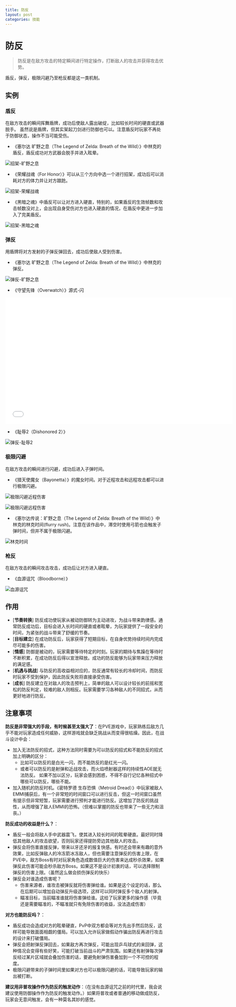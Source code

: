 ```yaml
---
title: 防反
layout: post
categories: 技能
---
```


# 防反
> 防反是在敌方攻击的特定瞬间进行特定操作，打断敌人的攻击并获得攻击优势。

盾反，弹反，极限闪避乃至枪反都是这一类机制。

## 实例

### 盾反
在敌方攻击的瞬间挥舞盾牌，成功后使敌人露出破绽，比如较长时间的硬直或武器脱手。
虽然说是盾牌，但其实架起刀剑进行防御也可以。注意盾反时玩家不再处于防御状态，操作不当可能受伤。

- 《塞尔达 旷野之息（The Legend of Zelda: Breath of the Wild）》中林克的盾反，盾反成功对方武器会脱手并进入眩晕。

![招架-旷野之息](/images/防反/盾反-旷野之息.gif)

- 《荣耀战魂（For Honor）》可以从三个方向中选一个进行招架，成功后可以消耗对方的体力并让对方踉跄。

![招架-荣耀战魂](/images/防反/盾反-荣耀战魂.gif)

- 《黑暗之魂》中盾反可以让对方进入硬直，特别的，如果盾反的生效帧数和攻击帧数没对上，会出现自身受伤对方也进入硬直的情况，在盾反中更进一步加入了完美盾反。

![招架-黑暗之魂](/images/防反/盾反-黑暗之魂.gif)

### 弹反
用盾牌将对方发射的子弹反弹回去，成功后使敌人受到伤害。

- 《塞尔达 旷野之息（The Legend of Zelda: Breath of the Wild）》中林克的弹反。

![弹反-旷野之息](/images/防反/弹反-旷野之息.gif)

- 《守望先锋（Overwatch）》源式-闪

<iframe width="720" height="400" src="{{ site.url }}/videos/源式-闪.mp4" frameborder="0"> </iframe>

- 《耻辱2（Dishonored 2）》

![弹反-耻辱2](/images/防反/弹反-耻辱2.gif)

### 极限闪避
在敌方攻击的瞬间进行闪避，成功后进入子弹时间。

- 《猎天使魔女（Bayonetta）》的魔女时间。对于近程攻击和远程攻击都可以进行极限闪避。

![极限闪避近程伤害](/images/防反/极限闪避-猎天使魔女2.gif)

![极限闪避远程伤害](/images/防反/极限闪避-猎天使魔女1.gif)

- 《塞尔达传说：旷野之息（The Legend of Zelda: Breath of the Wild）》中林克的林克时间(flurry rush)。注意在该作品中，滞空时使用弓箭也会触发子弹时间，但并不属于极限闪避。

![林克时间](/images/防反/极限闪避-旷野之息.gif)

### 枪反
在敌方攻击的瞬间攻击攻击，成功后让对方进入硬直。

- 《血源诅咒（Bloodborne）》

![血源诅咒](/images/防反/枪反-血源诅咒.webp)

## 作用
- [**节奏转换**] 防反成功使玩家从被动防御转为主动进攻，为战斗带来韵律感。通常防反成功后，目标会进入长时间的硬直或者眩晕，为玩家提供了一段安全的时间，为紧张的战斗带来了舒缓的节奏。
- [**目标建立**] 在成功防反后，玩家获得了短期目标，在自身优势持续时间内完成尽可能多的伤害。
- [**情感**] 防御是被动的，玩家需要等待特定的时刻。玩家的期待与焦躁在等待时不断积累，在成功防反后得以宣泄释放。成功的防反能够为玩家带来压力释放的满足感。
- [**机遇与挑战**] 与防反的高收益相对应的，防反通常有较长的冷却时间，而防反时玩家不受到保护，因此防反失败将直接承受伤害。
- [**成长**] 防反建立在对敌人的攻击预判上，简单的敌人可以设计较长的前摇和宽松的防反判定，较难的敌人则相反。玩家需要学习各种敌人的不同招式，从而更好地进行防反。

## 注意事项

**防反是非常强大的手段，有时候甚至太强大了**：在PVE游戏中，玩家熟练后敌方几乎不能对玩家造成任何威胁，这样游戏就会缺乏挑战从而变得很枯燥。因此，在战斗设计中会：
- 加入无法防反的招式，这种方法同时需要为可以防反的招式和不能防反的招式加上明确的区分：
    - 比如可以防反的是白光一闪，而不能防反的是红光一闪。
    - 或者可以防反的是射弹和近战攻击，而火焰喷射器这样的持续性AOE就无法防反。
如果不加以区分，玩家会感到困惑，不得不自行记忆各种招式中哪些可以防反，哪些不能。
- 加入随机的防反时机。《密特罗德 生存恐惧（Metroid Dread）》中玩家被敌人EMMI捕获后，有一个非常短的时间窗口可以进行反击，但这一时间窗口虽然有提示但非常短暂，玩家需要进行预判才能进行防反。这增加了防反的挑战性，从而增强了敌人EMMI的恐怖。（但难以掌握的防反也带来了一些无力和沮丧。）

**防反成功的收益是什么？**：
- 盾反一般会将敌人手中武器震飞，使其进入较长时间的眩晕硬直。最好同时降低其他敌人的攻击欲望，否则玩家还得提防旁边其他敌人的攻击。
- 弹反会将伤害直接反弹，带来以牙还牙的报复快感。有时还会带来有趣的意外效果，比如反弹敌人的冷冻箭冰冻敌人，但也需要注意弹反的伤害上限，在PVE中，敌方Boss有时对玩家角色造成数值巨大的伤害来达成秒杀效果，如果弹反此伤害可能会秒杀敌方Boss。如果这不是设计初衷的话，可以选择限制弹反的伤害上限。（虽然这么做会损伤弹反的快乐）
- 弹反会对谁造成伤害呢？
    - 伤害来源者，谁攻击被弹反就将伤害弹给谁。如果是这个设定的话，那么在后期可以增加自动弹反升级选项，这样可以同时弹反多个敌人的射弹。
    - 瞄准目标，当前瞄准谁就将伤害弹给谁。这给了玩家更多的操作感（毕竟还是需要瞄准的，不瞄准就只有免除伤害的收益，没法造成伤害）

**对方也能防反吗？**：
- 盾反成功会造成对方的眩晕硬直，PvP中双方都会等对方先出手然后防反，这样可能导致面面相觑的僵局。可以加入允许玩家做假动作骗出防反再进行攻击的设计来打破僵局。
- 弹反会把射弹反弹回去，如果敌方再次弹反，可能出现乒乓球式的来回弹，这种情况会变得有些好笑，可能打破当前战斗的严肃氛围。如果还有射弹每次弹反经过某片区域就会叠加伤害的话，要避免射弹伤害叠加到一个不可控的程度。
- 极限闪避带来的子弹时间里如果对方也可以极限闪避的话，可能导致玩家的输出被打断。

**建议用非普攻操作作为防反的触发动作**：（在没有血源诅咒之前的时代里，我会说建议使用防御操作作为防反的触发动作。）如果将普攻或者普通的移动做成防反，玩家会无意间触发，会有一种莫名其妙的感觉。

